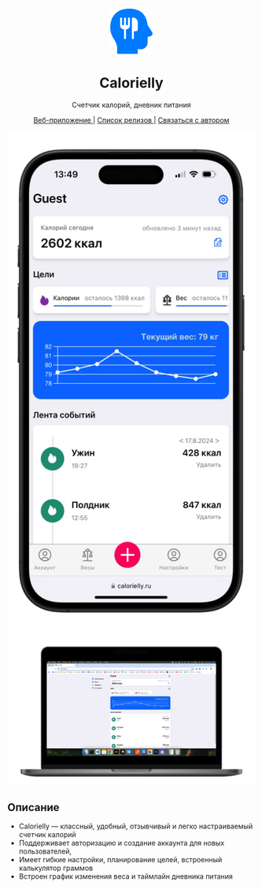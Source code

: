 
<p align="center">
  <img src="./public/logo.png">
</p>


<h1 align="center">Calorielly</h1>
<p align="center">Счетчик калорий, дневник питания</p>


<p align="center">
  <a href="https://calorielly.ru" alt="demo" >
  Веб-приложение
  </a>
  |
  <a href="https://github.com/Dexone/Calorielly/releases" alt="releases" >
    Список релизов
  </a>
    |
  <a href="https://t.me/mrtynnvv" alt="telegram" >
    Связаться с автором
  </a>
</p>



 <p align="center">
  <img src="./mockups/iphone.png">
    <img src="./mockups/mac.png">
</p>


## Описание

 - Calorielly — классный, удобный, отзывчивый и легко настраиваемый счетчик калорий
 - Поддерживает авторизацию и создание аккаунта для новых пользователей, 
 - Имеет гибкие настройки, планирование целей, встроенный калькулятор граммов
 - Встроен график изменения веса и таймлайн дневника питания

